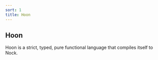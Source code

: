 ```yaml
---
sort: 1
title: Hoon
---
```


## Hoon

Hoon is a strict, typed, pure functional language that compiles itself to Nock.

<list src="."></list>
